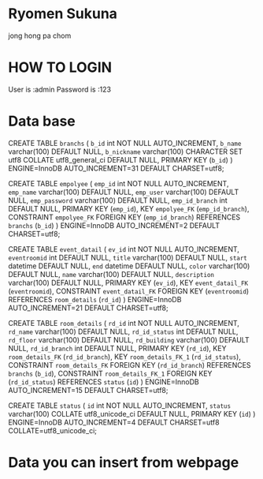 # Ryomen Sukuna

jong hong pa chom


# HOW TO LOGIN

User is :admin
Password is :123


# Data base

CREATE TABLE `branchs` (
  `b_id` int NOT NULL AUTO_INCREMENT,
  `b_name` varchar(100) DEFAULT NULL,
  `b_nickname` varchar(100) CHARACTER SET utf8 COLLATE utf8_general_ci DEFAULT NULL,
  PRIMARY KEY (`b_id`)
) ENGINE=InnoDB AUTO_INCREMENT=31 DEFAULT CHARSET=utf8;


CREATE TABLE `empolyee` (
  `emp_id` int NOT NULL AUTO_INCREMENT,
  `emp_name` varchar(100) DEFAULT NULL,
  `emp_user` varchar(100) DEFAULT NULL,
  `emp_password` varchar(100) DEFAULT NULL,
  `emp_id_branch` int DEFAULT NULL,
  PRIMARY KEY (`emp_id`),
  KEY `empolyee_FK` (`emp_id_branch`),
  CONSTRAINT `empolyee_FK` FOREIGN KEY (`emp_id_branch`) REFERENCES `branchs` (`b_id`)
) ENGINE=InnoDB AUTO_INCREMENT=2 DEFAULT CHARSET=utf8;


CREATE TABLE `event_datail` (
  `ev_id` int NOT NULL AUTO_INCREMENT,
  `eventroomid` int DEFAULT NULL,
  `title` varchar(100) DEFAULT NULL,
  `start` datetime DEFAULT NULL,
  `end` datetime DEFAULT NULL,
  `color` varchar(100) DEFAULT NULL,
  `name` varchar(100) DEFAULT NULL,
  `description` varchar(100) DEFAULT NULL,
  PRIMARY KEY (`ev_id`),
  KEY `event_datail_FK` (`eventroomid`),
  CONSTRAINT `event_datail_FK` FOREIGN KEY (`eventroomid`) REFERENCES `room_details` (`rd_id`)
) ENGINE=InnoDB AUTO_INCREMENT=21 DEFAULT CHARSET=utf8;


CREATE TABLE `room_details` (
  `rd_id` int NOT NULL AUTO_INCREMENT,
  `rd_name` varchar(100) DEFAULT NULL,
  `rd_id_status` int DEFAULT NULL,
  `rd_floor` varchar(100) DEFAULT NULL,
  `rd_building` varchar(100) DEFAULT NULL,
  `rd_id_branch` int DEFAULT NULL,
  PRIMARY KEY (`rd_id`),
  KEY `room_details_FK` (`rd_id_branch`),
  KEY `room_details_FK_1` (`rd_id_status`),
  CONSTRAINT `room_details_FK` FOREIGN KEY (`rd_id_branch`) REFERENCES `branchs` (`b_id`),
  CONSTRAINT `room_details_FK_1` FOREIGN KEY (`rd_id_status`) REFERENCES `status` (`id`)
) ENGINE=InnoDB AUTO_INCREMENT=15 DEFAULT CHARSET=utf8;


CREATE TABLE `status` (
  `id` int NOT NULL AUTO_INCREMENT,
  `status` varchar(100) COLLATE utf8_unicode_ci DEFAULT NULL,
  PRIMARY KEY (`id`)
) ENGINE=InnoDB AUTO_INCREMENT=4 DEFAULT CHARSET=utf8 COLLATE=utf8_unicode_ci;





# Data you can insert from webpage 
